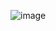 ![image](https://github.com/tunahaneser/Icardi/assets/116627813/9ac082fa-974a-4926-a552-2d12ca317e38)
